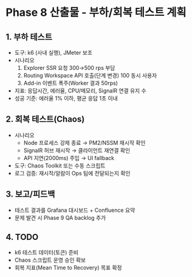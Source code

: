 # Phase 8 산출물 - 부하/회복 테스트 계획

## 1. 부하 테스트
- 도구: k6 (사내 실행), JMeter 보조
- 시나리오
  1. Explorer SSR 요청 300→500 rps 부담
  2. Routing Workspace API 호출(단계 변경) 100 동시 사용자
  3. Add-in 이벤트 폭주(Worker 결과 50rps)
- 지표: 응답시간, 에러율, CPU/메모리, SignalR 연결 유지 수
- 성공 기준: 에러율 1% 이하, 평균 응답 1초 이내

## 2. 회복 테스트(Chaos)
- 시나리오
  - Node 프로세스 강제 종료 → PM2/NSSM 재시작 확인
  - SignalR 허브 재시작 → 클라이언트 재연결 확인
  - API 지연(2000ms) 주입 → UI fallback
- 도구: Chaos Toolkit 또는 수동 스크립트
- 로그 검증: 재시작/알람이 Ops 팀에 전달되는지 확인

## 3. 보고/피드백
- 테스트 결과를 Grafana 대시보드 + Confluence 요약
- 문제 발견 시 Phase 9 QA backlog 추가

## 4. TODO
- k6 테스트 데이터(토큰) 준비
- Chaos 스크립트 운영 승인 확보
- 회복 지표(Mean Time to Recovery) 목표 확정
